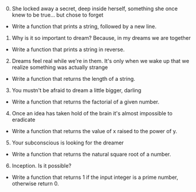 0. She locked away a secret, deep inside herself, something she once knew to be true... but chose to forget
- Write a function that prints a string, followed by a new line.
1. Why is it so important to dream? Because, in my dreams we are together
- Write a function that prints a string in reverse.
2. Dreams feel real while we're in them. It's only when we wake up that we realize something was actually strange
- Write a function that returns the length of a string.
3. You mustn't be afraid to dream a little bigger, darling
- Write a function that returns the factorial of a given number.
4. Once an idea has taken hold of the brain it's almost impossible to eradicate
- Write a function that returns the value of x raised to the power of y.
5. Your subconscious is looking for the dreamer
- Write a function that returns the natural square root of a number.
6. Inception. Is it possible?
- Write a function that returns 1 if the input integer is a prime number, otherwise return 0.
